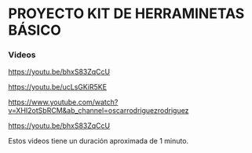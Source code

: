 # PROYECTO KIT DE HERRAMINETAS BÁSICO

### Videos

https://youtu.be/bhxS83ZqCcU

https://youtu.be/ucLsGKiR5KE

https://www.youtube.com/watch?v=XHI2otSbRCM&ab_channel=oscarrodriguezrodriguez

https://youtu.be/bhxS83ZqCcU



Estos videos tiene un duración aproximada de 1 minuto.
